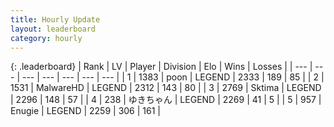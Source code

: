 ```yaml
---
title: Hourly Update
layout: leaderboard
category: hourly
---
```


{: .leaderboard}
| Rank | LV | Player | Division | Elo | Wins | Losses |
| --- | --- | --- | --- | --- | --- | --- |
| <span data-change="0">1</span> | 1383 | <span title="ID: 540690">poon</span> | LEGEND | <span data-change="0">2333</span> | <span data-change="0">189</span> | <span data-change="0">85</span> |
| <span data-change="1">2</span> | 1531 | <span title="ID: 261794">MalwareHD</span> | LEGEND | <span data-change="0">2312</span> | <span data-change="0">143</span> | <span data-change="0">80</span> |
| <span data-change="-1">3</span> | 2769 | <span title="ID: 353063">Sktima</span> | LEGEND | <span data-change="-17">2296</span> | <span data-change="0">148</span> | <span data-change="1">57</span> |
| <span data-change="0">4</span> | 238 | <span title="ID: 540693">ゆきちゃん</span> | LEGEND | <span data-change="0">2269</span> | <span data-change="0">41</span> | <span data-change="0">5</span> |
| <span data-change="0">5</span> | 957 | <span title="ID: 623502">Enugie</span> | LEGEND | <span data-change="0">2259</span> | <span data-change="0">306</span> | <span data-change="0">161</span> |